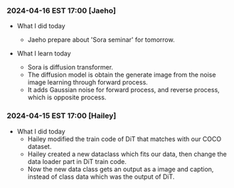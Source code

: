 ### 2024-04-16 EST 17:00 [Jaeho]
- What I did today

    * Jaeho prepare about 'Sora seminar' for tomorrow.

- What I learn today
    * Sora is diffusion transformer.
    * The diffusion model is obtain the generate image from the noise image learning through forward process.
    * It adds Gaussian noise for forward process, and reverse process, which is opposite process.


### 2024-04-15 EST 17:00 [Hailey] 
- What I did today
  * Hailey modified the train code of DiT that matches with our COCO dataset.
  * Hailey created a new dataclass which fits our data, then change the data loader part in DiT train code.
  * Now the new data class gets an output as a image and caption, instead of class data which was the output of DiT. 
  
